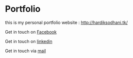 # Portfolio
this is my personal portfolio website : http://hardiksodhani.tk/


Get in touch on [Facebook](https://www.facebook.com/hsodhani1)

Get in touch on [linkedin](https://www.linkedin.com/in/hardiksodhani/)

Get in touch via [mail](mailto:hardik.sodhani@gmail.com)


